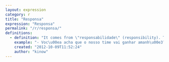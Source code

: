 ```yaml
---
layout: expression
category: r
title: "Responsa"
expression: "Responsa"
permalink: "/r/responsa/"
definitions:
  - definition: "It comes from \"responsabilidade\" (responsibility). This shortened version is used both as noun or adjective, and means that something is very good and reliable."
    example: "- Voc\u00ea acha que o nosso time vai ganhar amanh\u00e3?\n- Com certeza. Aquele treinador novo \u00e9 responsa, sabe o que faz."
    created: "2012-10-09T11:52:24"
    author: "kinow"
---
```


